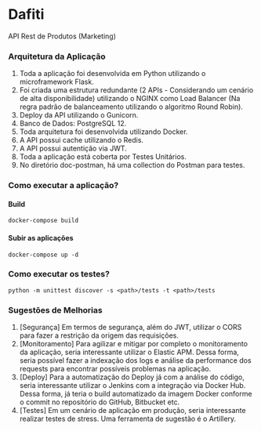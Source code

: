 # Dafiti

API Rest de Produtos (Marketing)

### Arquitetura da Aplicação

1. Toda a aplicação foi desenvolvida em Python utilizando o microframework Flask.
2. Foi criada uma estrutura redundante (2 APIs - Considerando um cenário de alta disponibilidade) utilizando o NGINX como Load Balancer (Na regra padrão de balanceamento utilizando o algoritmo Round Robin).
3. Deploy da API utilizando o Gunicorn.
4. Banco de Dados: PostgreSQL 12.
5. Toda arquitetura foi desenvolvida utilizando Docker.
6. A API possui cache utilizando o Redis.
9. A API possui autentição via JWT.
8. Toda a aplicação está coberta por Testes Unitários.
9. No diretório doc-postman, há uma collection do Postman para testes.

### Como executar a aplicação?

#### Build 
```
docker-compose build
```

#### Subir as aplicações
```
docker-compose up -d
```

### Como executar os testes?
```
python -m unittest discover -s <path>/tests -t <path>/tests
```

### Sugestões de Melhorias

1. [Segurança] Em termos de segurança, além do JWT, utilizar o CORS para fazer a restrição da origem das requisições.
2. [Monitoramento] Para agilizar e mitigar por completo o monitoramento da aplicação, seria interessante utilizar o Elastic APM. Dessa forma, seria possível fazer a indexação dos logs e análise da performance dos requests para encontrar possíveis problemas na aplicação.
3. [Deploy] Para a automatização do Deploy já com a análise do código, seria interessante utilizar o Jenkins com a integração via Docker Hub. Dessa forma, já teria o build automatizado da imagem Docker conforme o commit no repositório do GitHub, Bitbucket etc.
4. [Testes] Em um cenário de aplicação em produção, seria interessante realizar testes de stress. Uma ferramenta de sugestão é o Artillery.